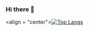 ### Hi there 👋

<!--
**SuhyungK/SuhyungK** is a ✨ _special_ ✨ repository because its `README.md` (this file) appears on your GitHub profile.

Here are some ideas to get you started:

- 🔭 I’m currently working on ...
- 🌱 I’m currently learning ...
- 👯 I’m looking to collaborate on ...
- 🤔 I’m looking for help with ...
- 💬 Ask me about ...
- 📫 How to reach me: ...
- 😄 Pronouns: ...
- ⚡ Fun fact: ...
-->
<align = "center">[![Top Langs](https://github-readme-stats.vercel.app/api/top-langs/?username=SuhyungK&layout=compact)](https://github.com/anuraghazra/github-readme-stats)
